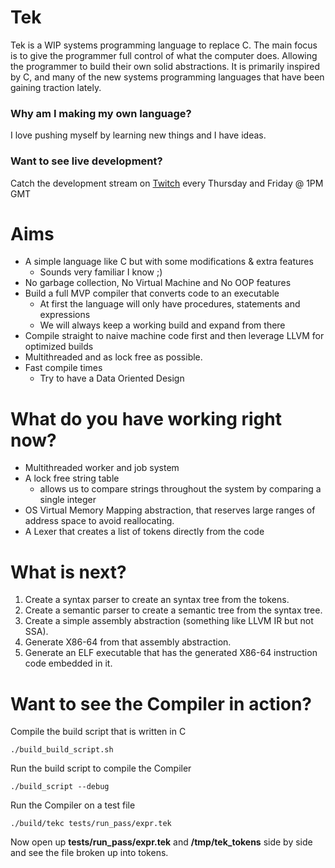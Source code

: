# Tek

Tek is a WIP systems programming language to replace C. The main focus is to give the programmer full control of what the computer does.
Allowing the programmer to build their own solid abstractions. It is primarily inspired by C, and many of the new systems programming languages that have been gaining traction lately.

### Why am I making my own language? <br/>
I love pushing myself by learning new things and I have ideas.

### Want to see live development? <br/>
Catch the development stream on [Twitch](https://twitch.tv/heroseh) every Thursday and Friday @ 1PM GMT

# Aims
- A simple language like C but with some modifications & extra features
	- Sounds very familiar I know ;)
- No garbage collection, No Virtual Machine and No OOP features
- Build a full MVP compiler that converts code to an executable
	- At first the language will only have procedures, statements and expressions
	- We will always keep a working build and expand from there
- Compile straight to naive machine code first and then leverage LLVM for optimized builds
- Multithreaded and as lock free as possible.
- Fast compile times
	- Try to have a Data Oriented Design


# What do you have working right now?
- Multithreaded worker and job system
- A lock free string table
	- allows us to compare strings throughout the system by comparing a single integer
- OS Virtual Memory Mapping abstraction, that reserves large ranges of address space to avoid reallocating.
- A Lexer that creates a list of tokens directly from the code

# What is next?
1. Create a syntax parser to create an syntax tree from the tokens.
1. Create a semantic parser to create a semantic tree from the syntax tree.
1. Create a simple assembly abstraction (something like LLVM IR but not SSA).
1. Generate X86-64 from that assembly abstraction.
1. Generate an ELF executable that has the generated X86-64 instruction code embedded in it.

# Want to see the Compiler in action?

Compile the build script that is written in C
```
./build_build_script.sh
```

Run the build script to compile the Compiler
```
./build_script --debug
```

Run the Compiler on a test file
```
./build/tekc tests/run_pass/expr.tek
```

Now open up **tests/run_pass/expr.tek** and **/tmp/tek_tokens** side by side and see the file broken up into tokens.

